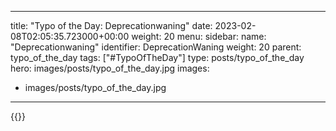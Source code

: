 
---
title: "Typo of the Day: Deprecationwaning"
date: 2023-02-08T02:05:35.723000+00:00
weight: 20
menu:
  sidebar:
    name: "Deprecationwaning"
    identifier: DeprecationWaning
    weight: 20
    parent: typo_of_the_day
tags: ["#TypoOfTheDay"]
type: posts/typo_of_the_day
hero: images/posts/typo_of_the_day.jpg
images:
- images/posts/typo_of_the_day.jpg
---


{{<fosstodon user="mariatta" id="109826666379227177">}}

